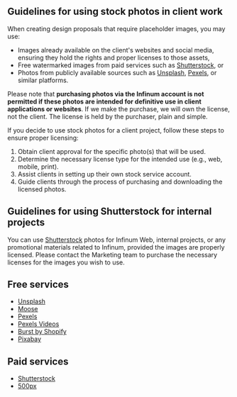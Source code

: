 ## Guidelines for using stock photos in client work

When creating design proposals that require placeholder images, you may use:

- Images already available on the client's websites and social media, ensuring they hold the rights and proper licenses to those assets,
- Free watermarked images from paid services such as [Shutterstock](http://www.shutterstock.com/), or
- Photos from publicly available sources such as [Unsplash](https://unsplash.com/), [Pexels](https://pexels.com/), or similar platforms.

Please note that **purchasing photos via the Infinum account is not permitted if these photos are intended for definitive use in client applications or websites**. If we make the purchase, we will own the license, not the client. The license is held by the purchaser, plain and simple.

If you decide to use stock photos for a client project, follow these steps to ensure proper licensing:

1. Obtain client approval for the specific photo(s) that will be used.
2. Determine the necessary license type for the intended use (e.g., web, mobile, print).
3. Assist clients in setting up their own stock service account.
4. Guide clients through the process of purchasing and downloading the licensed photos.

## Guidelines for using Shutterstock for internal projects

You can use [Shutterstock](https://www.shutterstock.com/) photos for Infinum Web, internal projects, or any promotional materials related to Infinum, provided the images are properly licensed. Please contact the Marketing team to purchase the necessary licenses for the images you wish to use.

## Free services
- [Unsplash](https://unsplash.com/)
- [Moose](https://photos.icons8.com/)
- [Pexels](https://www.pexels.com/)
- [Pexels Videos](https://videos.pexels.com/)
- [Burst by Shopify](https://burst.shopify.com/)
- [Pixabay](https://pixabay.com/)

## Paid services
- [Shutterstock](http://www.shutterstock.com/)
- [500px](https://500px.com/)
